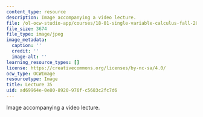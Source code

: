 ```yaml
---
content_type: resource
description: Image accompanying a video lecture.
file: /ol-ocw-studio-app/courses/18-01-single-variable-calculus-fall-2006/ad69964e0e808920976fc5683c2fc7d6_lec35.jpg
file_size: 3674
file_type: image/jpeg
image_metadata:
  caption: ''
  credit: ''
  image-alt: ''
learning_resource_types: []
license: https://creativecommons.org/licenses/by-nc-sa/4.0/
ocw_type: OCWImage
resourcetype: Image
title: Lecture 35
uid: ad69964e-0e80-8920-976f-c5683c2fc7d6
---
```

Image accompanying a video lecture.